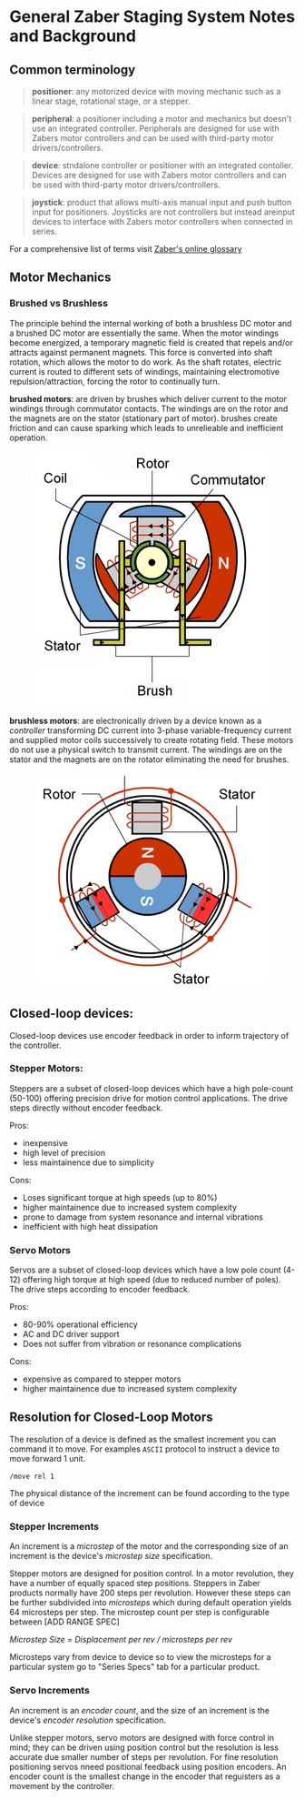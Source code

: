 # General Zaber Staging System Notes and Background

## Common terminology
> **positioner**: any motorized device with moving mechanic such as a linear stage, rotational stage, or a stepper.

>**peripheral**: a positioner including a motor and mechanics but doesn't use an integrated controller. Peripherals are designed for use with Zabers motor controllers and can be used with third-party motor drivers/controllers.

>**device**: stndalone controller or positioner with an integrated contoller. Devices are designed for use with Zabers motor controllers and can be used with third-party motor drivers/controllers.

>**joystick**: product that allows multi-axis manual input and push button input for positioners. Joysticks are not controllers but instead areinput devices to interface with Zabers motor controllers when connected in series.

For a comprehensive list of terms visit [Zaber's online glossary](https://www.zaber.com/glossary)

## Motor Mechanics
### Brushed vs Brushless
The principle behind the internal working of both a brushless DC motor and a brushed DC motor are essentially the same. When the motor windings become energized, a temporary magnetic field is created that repels and/or attracts against permanent magnets. This force is converted into shaft rotation, which allows the motor to do work. As the shaft rotates, electric current is routed to different sets of windings, maintaining electromotive repulsion/attraction, forcing the rotor to continually turn.

**brushed motors**: are driven by brushes which deliver current to the motor windings through commutator contacts. The windings are on the rotor and the magnets are on the stator (stationary part of motor). brushes create friction and can cause sparking which leads to unrelieable and inefficient operation.

<p align="center">
  <img src="img/brushed.gif"/>
</p>

**brushless motors**: are electronically driven by a device known as a *controller* transforming DC current into 3-phase variable-frequency current and supplied motor coils successively to create rotating field. These motors do not use a physical switch to transmit current.  The windings are on the stator and the magnets are on the rotator eliminating the need for brushes.

<p align="center">
  <img src="img/brushless.gif"/>
</p>

## Closed-loop devices:
Closed-loop devices use encoder feedback in order to inform trajectory of the controller.

### Stepper Motors:
Steppers are a subset of closed-loop devices which have a high pole-count (50-100) offering precision drive for motion control applications. The drive steps directly without encoder feedback.

Pros:
- inexpensive
- high level of precision
- less maintainence due to simplicity

Cons:
- Loses significant torque at high speeds (up to 80%)
- higher maintainence due to increased system complexity
- prone to damage from system resonance and internal vibrations
- inefficient with high heat dissipation

### Servo Motors
Servos are a subset of closed-loop devices which have a low pole count (4-12) offering high torque at high speed (due to reduced number of poles). The drive steps according to encoder feedback.

Pros:
- 80-90% operational efficiency
- AC and DC driver support
- Does not suffer from vibration or resonance complications

Cons:
- expensive as compared to stepper motors
- higher maintainence due to increased system complexity

## Resolution for Closed-Loop Motors
The resolution of a device is defined as the smallest increment you can command it to move. For examples `ASCII` protocol to instruct a device to move forward 1 unit.
```ascii
/move rel 1
```

The physical distance of the increment can be found according to the type of device

### Stepper Increments
An increment is a *microstep* of the motor and the corresponding size of an increment is the device's *microstep size* specification.

Stepper motors are designed for position control. In a motor revolution, they have a number of equally spaced step positions. Steppers in Zaber products normally have 200 steps per revolution. However these steps can be further subdivided into *microsteps* which during default operation yields 64 microsteps per step. The microstep count per step is configurable between [ADD RANGE SPEC]

*Microstep Size = Displacement per rev / microsteps per rev*

Microsteps vary from device to device so to view the microsteps for a particular system go to "Series Specs" tab for a particular product.

### Servo Increments
An increment is an *encoder count*, and the size of an increment is the device's *encoder resolution* specification. 

Unlike stepper motors, servo motors are designed with force control in mind; they can be driven using position control but the resolution is less accurate due smaller number of steps per revolution. For fine resolution positioning servos nneed positional feedback using position encoders. An encoder count is the smallest change in the encoder that reguisters as a movement by the controller.